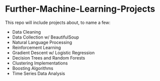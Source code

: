 # Further-Machine-Learning-Projects
This repo will include projects about, to name a few:
- Data Cleaning
- Data Collection w/ BeautifulSoup
- Natural Language Processing
- Reinforcement Learning
- Gradient Descent w/ Logistic Regression
- Decision Trees and Random Forests
- Clustering Implementations
- Boosting Algorithms
- Time Series Data Analysis



